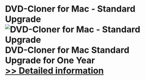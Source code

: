 # DVD-Cloner for Mac - Standard Upgrade<br />![DVD-Cloner for Mac - Standard Upgrade](https://mycommerce.akamaized.net/api/pimages/P300900328/BIG/300900328.JPG)<br />DVD-Cloner for Mac Standard Upgrade for One Year<br />[>> Detailed information](https://secure.shareit.com/shareit/product.html?productid=300900328&affiliateid=200057808)